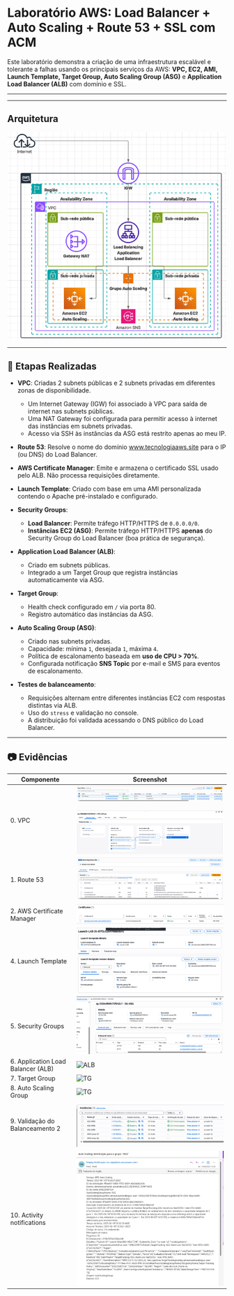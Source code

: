 # Laboratório AWS: Load Balancer + Auto Scaling + Route 53 + SSL com ACM

Este laboratório demonstra a criação de uma infraestrutura escalável e tolerante a falhas usando os principais serviços da AWS: **VPC, EC2, AMI, Launch Template, Target Group, Auto Scaling Group (ASG)** e **Application Load Balancer (ALB)** com domínio e SSL.

---
---

##  Arquitetura

![Diagrama de Arquitetura](evidencias/arquitetura.png)

---

## 🔧 Etapas Realizadas

- **VPC**: Criadas 2 subnets públicas e 2 subnets privadas em diferentes zonas de disponibilidade.  
  - Um Internet Gateway (IGW) foi associado à VPC para saída de internet nas subnets públicas.  
  - Uma NAT Gateway foi configurada para permitir acesso à internet das instâncias em subnets privadas.  
  - Acesso via SSH às instâncias da ASG está restrito apenas ao meu IP.
    
- **Route 53**: Resolve o nome do domínio www.tecnologiaaws.site para o IP (ou DNS) do Load Balancer.
  
- **AWS Certificate Manager**: 	Emite e armazena o certificado SSL usado pelo ALB. Não processa requisições diretamente.
  
- **Launch Template**: Criado com base em uma AMI personalizada contendo o Apache pré-instalado e configurado.

- **Security Groups**:  
  - **Load Balancer**: Permite tráfego HTTP/HTTPS de `0.0.0.0/0`.  
  - **Instâncias EC2 (ASG)**: Permite tráfego HTTP/HTTPS **apenas** do Security Group do Load Balancer (boa prática de segurança).

- **Application Load Balancer (ALB)**:  
  - Criado em subnets públicas.  
  - Integrado a um Target Group que registra instâncias automaticamente via ASG.

- **Target Group**:  
  - Health check configurado em `/` via porta 80.  
  - Registro automático das instâncias da ASG.

- **Auto Scaling Group (ASG)**:  
  - Criado nas subnets privadas.  
  - Capacidade: mínima `1`, desejada `1`, máxima `4`.  
  - Política de escalonamento baseada em **uso de CPU > 70%**.
  - Configurada notificação **SNS Topic** por e-mail e SMS para eventos de escalonamento.

- **Testes de balanceamento**:  
  - Requisições alternam entre diferentes instâncias EC2 com respostas distintas via ALB.
  - Uso do `stress` e validação no console.
  - A distribuição foi validada acessando o DNS público do Load Balancer.
    


---

## 📷 Evidências

| Componente                               | Screenshot                |
|------------------------------------------|----------------------------|
| 0. VPC                     | ![LT](evidencias/vpc.png) |
| 1. Route 53                  | ![LT](evidencias/route53.png) |
| 2. AWS Certificate Manager         | ![LT](evidencias/cm.png) |
| 4. Launch Template                       | ![LT](evidencias/Launch1.png) |
| 5. Security Groups                       | ![SG](evidencias/sg.png)  |
| 6. Application Load Balancer (ALB)       | ![ALB](evidencias/alba.png)|
| 7. Target Group                          | ![TG](evidencias/tg1.png)  |
| 8. Auto Scaling Group                       | ![TG](evidencias/ASG.png)  |
| 9. Validação do Balanceamento 2          | ![Teste2](evidencias/teste2.png)|
| 10. Activity notifications       | ![Teste1](evidencias/ntf.png)|

